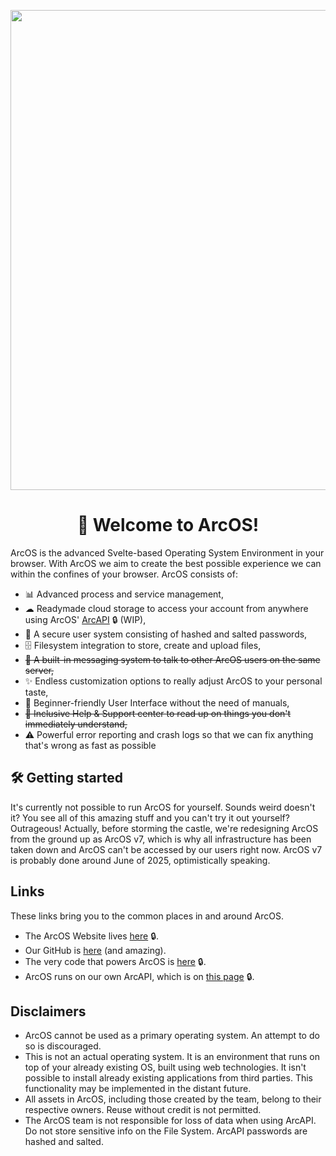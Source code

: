 <div align="center">
  
<p align="center">
    <a href="https://izk-arcos.nl/" target="_blank" rel="noopener">
        <img src="https://github.com/user-attachments/assets/dbe54c5d-5e3b-4e3d-b8a0-00d5c17a12e2" width="768px"/>
    </a>
</p>

# 👋 Welcome to ArcOS!

</div>

ArcOS is the advanced Svelte-based Operating System Environment in your browser. With ArcOS we aim to create the best possible experience we can within the confines of your browser. ArcOS consists of:
- 📊 Advanced process and service management,
- ☁ Readymade cloud storage to access your account from anywhere using ArcOS' [ArcAPI](https://github.com/IzK-ArcOS/ReArc-Backend) 🔒 (WIP),
- 🔐 A secure user system consisting of hashed and salted passwords,
- 🗄 Filesystem integration to store, create and upload files,
- ~~📧 A built-in messaging system to talk to other ArcOS users on the same server,~~
- ✨ Endless customization options to really adjust ArcOS to your personal taste,
- 🐣 Beginner-friendly User Interface without the need of manuals,
- ~~🧾 Inclusive Help & Support center to read up on things you don't immediately understand,~~
- ⚠ Powerful error reporting and crash logs so that we can fix anything that's wrong as fast as possible

## 🛠 Getting started
It's currently not possible to run ArcOS for yourself. Sounds weird doesn't it? You see all of this amazing stuff and you can't try it out yourself? Outrageous! Actually, before storming the castle, we're redesigning ArcOS from the ground up as ArcOS v7, which is why all infrastructure has been taken down and ArcOS can't be accessed by our users right now. ArcOS v7 is probably done around June of 2025, optimistically speaking.

## Links

These links bring you to the common places in and around ArcOS.

- The ArcOS Website lives [here](https://izk-arcos.nl) 🔒.
- Our GitHub is [here](https://github.com/IzK-ArcOS) (and amazing).
- The very code that powers ArcOS is [here](https://github.com/IzK-ArcOS/v7) 🔒.
- ArcOS runs on our own ArcAPI, which is on [this page](https://github.com/IzK-ArcOS/ReArc-Backend) 🔒.

## Disclaimers
- ArcOS cannot be used as a primary operating system. An attempt to do so is discouraged.
- This is not an actual operating system. It is an environment that runs on top of your already existing OS, built using web technologies. It isn't possible to install already existing applications from third parties. This functionality may be implemented in the distant future.
- All assets in ArcOS, including those created by the team, belong to their respective owners. Reuse without credit is not permitted.
- The ArcOS team is not responsible for loss of data when using ArcAPI. Do not store sensitive info on the File System. ArcAPI passwords are hashed and salted.
